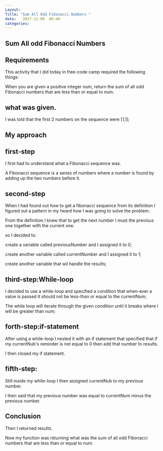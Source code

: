 ```yaml
---
Layout: 
Title: "Sum All Odd Fibonacci Numbers "
date:   2017-11-09  09:40
categories: 
---
```

## Sum All odd Fibonacci Numbers
## Requirements 
This activity that I did today in free-code camp required the following things:

When you are given a positive integer num, return the sum of all odd Fibonacci numbers that are less than or equal to num.
## what was given.

I was told that the first 2 numbers on the sequence were [1,1];

## My approach
## first-step
I first had to understand what a Fibonacci sequence was.

A  Fibonacci sequence is a series of numbers where a number is found by adding up the two numbers before it.

## second-step
When I had found out how to get a fibonacci sequence from its definition I figured out a pattern in my heard how I was going to solve the problem.

From the definition I knew that to get the next number I must the previous one together with the current one.

so I decided to: 

create a variable  called previousNumber and I assigned it to 0;

create another variable called currentNumber and  I assigned it to 1;

create another variable that wil handle the results;

## third-step:While-loop
I decided to use a while-loop and specified a condition that when-ever a value is passed it should not be less-than or equal to the currentNum;

The while loop will iterate through the given condition until it breaks where i will be greater than num;

## forth-step:if-statement
After using a while-loop I nested it with an if statement that specified that if my currentNub's reminder is not equal to 0 then  add that number to results.

I then closed my if statement.

## fifth-step:
Still inside my while-loop I then assigned currentNub to my previous number.

I then said that my previous number was equal to currentNum minus the previous number.

## Conclusion
Then I returned results.

Now my function was returning what was the sum of all odd Fibonacci numbers that are less than or equal to num. 


